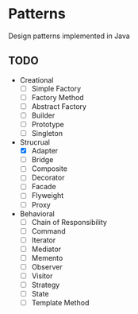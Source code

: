 # Patterns
Design patterns implemented in Java

## TODO
* Creational
    - [ ] Simple Factory 
    - [ ] Factory Method
    - [ ] Abstract Factory
    - [ ] Builder
    - [ ] Prototype
    - [ ] Singleton
* Strucrual
    - [x] Adapter
    - [ ] Bridge
    - [ ] Composite
    - [ ] Decorator
    - [ ] Facade
    - [ ] Flyweight
    - [ ] Proxy
* Behavioral
    - [ ] Chain of Responsibility
    - [ ] Command
    - [ ] Iterator
    - [ ] Mediator
    - [ ] Memento
    - [ ] Observer
    - [ ] Visitor
    - [ ] Strategy
    - [ ] State
    - [ ] Template Method